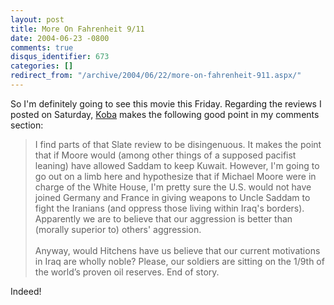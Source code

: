 ```yaml
---
layout: post
title: More On Fahrenheit 9/11
date: 2004-06-23 -0800
comments: true
disqus_identifier: 673
categories: []
redirect_from: "/archive/2004/06/22/more-on-fahrenheit-911.aspx/"
---
```


So I'm definitely going to see this movie this Friday. Regarding the
reviews I posted on Saturday,
[Koba](http://koba.europe.webmatrixhosting.com/) makes the following
good point in my comments section:

> I find parts of that Slate review to be disingenuous. It makes the
> point that if Moore would (among other things of a supposed pacifist
> leaning) have allowed Saddam to keep Kuwait. However, I'm going to go
> out on a limb here and hypothesize that if Michael Moore were in
> charge of the White House, I'm pretty sure the U.S. would not have
> joined Germany and France in giving weapons to Uncle Saddam to fight
> the Iranians (and oppress those living within Iraq's borders).
> Apparently we are to believe that our aggression is better than
> (morally superior to) others' aggression. \
> \
>  Anyway, would Hitchens have us believe that our current motivations
> in Iraq are wholly noble? Please, our soldiers are sitting on the
> 1/9th of the world’s proven oil reserves. End of story.

Indeed!

